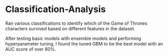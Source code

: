 # Classification-Analysis
Ran various classifications to identify which of the Game of Thrones characters survived based on different features in the dataset.

After testing basic models with ensemble models and performing hyperparameter tuning, I found the tuned GBM to be the best model with an AUC score of over 80%.
